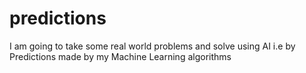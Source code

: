 # predictions
I am going to take some real world problems and solve using AI i.e by Predictions made by my Machine Learning algorithms
